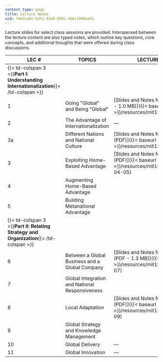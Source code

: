 ```yaml
---
content_type: page
title: Lecture Notes
uid: fde2ca8c-b3f1-62a9-6891-dbbc1006eed1
---
```


Lecture slides for select class sessions are provided. Interspersed between the lecture content are also typed notes, which outline key questions, core concepts, and additional thoughts that were offered during class discussions.

| LEC # | TOPICS | LECTURE NOTES |
| --- | --- | --- |
| {{< td-colspan 3 >}}**Part I: Understanding Internationalization**{{< /td-colspan >}} |||
| 1 | Going "Global" and Being "Global" | [Slides and Notes for Lecture 1 (PDF - 1.0 MB)]({{< baseurl >}}/resources/mit15_220s12_lec01) |
| 2 | The Advantage of Internationalization | — |
| 3a | Different Nations and National Culture | [Slides and Notes for Lecture 3a (PDF)]({{< baseurl >}}/resources/mit15_220s12_lec03a) |
| 3 | Exploiting Home-Based Advantage | [Slides and Notes for Lectures 3–5 (PDF)]({{< baseurl >}}/resources/mit15_220s12_lec03-04-05) |
| 4 | Augmenting Home-Based Advantage |
| 5 | Building Metanational Advantage |
| {{< td-colspan 3 >}}**Part II: Relating Strategy and Organization**{{< /td-colspan >}} |||
| 6 | Between a Global Business and a Global Company | [Slides and Notes for Lectures 6–7 (PDF - 1.3 MB)]({{< baseurl >}}/resources/mit15_220s12_lec06-07) |
| 7 | Global Integration and National Responsiveness |
| 8 | Local Adaptation | [Slides and Notes for Lectures 8–9 (PDF)]({{< baseurl >}}/resources/mit15_220s12_lec08-09) |
| 9 | Global Strategy and Knowledge Management |
| 10 | Global Delivery | — |
| 11 | Global Innovation | —